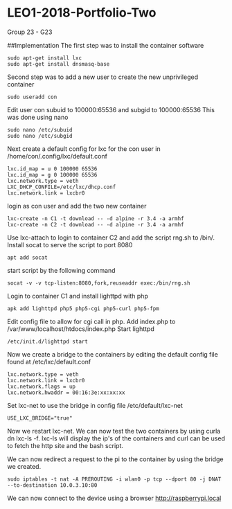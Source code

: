 # LEO1-2018-Portfolio-Two
Group 23 - G23

##Implementation
The first step was to install the container software
```
sudo apt-get install lxc
sudo apt-get install dnsmasq-base
```

Second step was to add a new user to create the new unprivileged container
```
sudo useradd con
```

Edit user con subuid to 100000:65536 and subgid to 100000:65536
This was done using nano
```
sudo nano /etc/subuid
sudo nano /etc/subgid
```

Next create a default config for lxc for the con user in /home/con/.config/lxc/default.conf
```
lxc.id_map = u 0 100000 65536
lxc.id_map = g 0 100000 65536
lxc.network.type = veth
LXC_DHCP_CONFILE=/etc/lxc/dhcp.conf
lxc.network.link = lxcbr0
```

login as con user and add the two new container
```
lxc-create -n C1 -t download -- -d alpine -r 3.4 -a armhf
lxc-create -n C2 -t download -- -d alpine -r 3.4 -a armhf
```

Use lxc-attach to login to container C2 and add the script rng.sh to /bin/.
Install socat to serve the script to port 8080
```
apt add socat
```

start script by the following command
```
socat -v -v tcp-listen:8080,fork,reuseaddr exec:/bin/rng.sh
```

Login to container C1 and install lighttpd with php
```
apk add lighttpd php5 php5-cgi php5-curl php5-fpm
```

Edit config file to allow for cgi call in php.
Add index.php to /var/www/localhost/htdocs/index.php
Start lighttpd
```
/etc/init.d/lighttpd start
```

Now we create a bridge to the containers by editing the default config file found at /etc/lxc/default.conf
```
lxc.network.type = veth
lxc.network.link = lxcbr0
lxc.network.flags = up
lxc.network.hwaddr = 00:16:3e:xx:xx:xx
```

Set lxc-net to use the bridge in config file /etc/default/lxc-net
```
USE_LXC_BRIDGE="true"
```

Now we restart lxc-net.
We can now test the two containers by using curla dn lxc-ls -f.
lxc-ls will display the ip's of the containers and curl can be used to fetch the http site and the bash script.

We can now redirect a request to the pi to the container by using the bridge we created.
```
sudo iptables -t nat -A PREROUTING -i wlan0 -p tcp --dport 80 -j DNAT --to-destination 10.0.3.10:80
```

We can now connect to the device using a browser http://raspberrypi.local